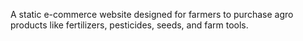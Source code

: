 A static e-commerce website designed for farmers to purchase agro products like fertilizers, pesticides, seeds, and farm tools.
